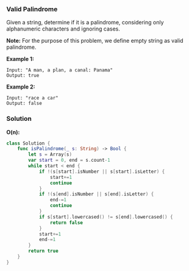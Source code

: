 
### Valid Palindrome

Given a string, determine if it is a palindrome, considering only alphanumeric characters and ignoring cases.

__Note:__ For the purpose of this problem, we define empty string as valid palindrome.

__Example 1:__
```
Input: "A man, a plan, a canal: Panama"
Output: true
```
__Example 2:__
```
Input: "race a car"
Output: false
```

### Solution
__O(n):__
```Swift
class Solution {
    func isPalindrome(_ s: String) -> Bool {
        let s = Array(s)
        var start = 0, end = s.count-1
        while start < end {
            if !(s[start].isNumber || s[start].isLetter) {
                start+=1
                continue
            }
            if !(s[end].isNumber || s[end].isLetter) {
                end-=1
                continue
            }
            if s[start].lowercased() != s[end].lowercased() {
                return false
            }
            start+=1
            end-=1
        }
        return true
    }
}
```